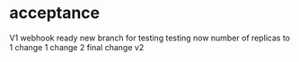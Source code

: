 # acceptance
V1
webhook ready 
new branch for testing
testing now
number of replicas to 1
change 1
change 2
final change
v2

